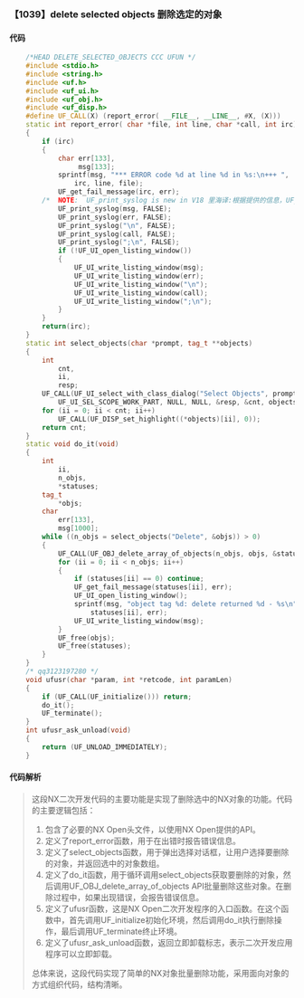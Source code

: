 ### 【1039】delete selected objects 删除选定的对象

#### 代码

```cpp
    /*HEAD DELETE_SELECTED_OBJECTS CCC UFUN */  
    #include <stdio.h>  
    #include <string.h>  
    #include <uf.h>  
    #include <uf_ui.h>  
    #include <uf_obj.h>  
    #include <uf_disp.h>  
    #define UF_CALL(X) (report_error( __FILE__, __LINE__, #X, (X)))  
    static int report_error( char *file, int line, char *call, int irc)  
    {  
        if (irc)  
        {  
            char err[133],  
                 msg[133];  
            sprintf(msg, "*** ERROR code %d at line %d in %s:\n+++ ",  
                irc, line, file);  
            UF_get_fail_message(irc, err);  
        /*  NOTE:  UF_print_syslog is new in V18 里海译:根据提供的信息，UF_print_syslog是V18版本新增的功能，用于打印系统日志。 */  
            UF_print_syslog(msg, FALSE);  
            UF_print_syslog(err, FALSE);  
            UF_print_syslog("\n", FALSE);  
            UF_print_syslog(call, FALSE);  
            UF_print_syslog(";\n", FALSE);  
            if (!UF_UI_open_listing_window())  
            {  
                UF_UI_write_listing_window(msg);  
                UF_UI_write_listing_window(err);  
                UF_UI_write_listing_window("\n");  
                UF_UI_write_listing_window(call);  
                UF_UI_write_listing_window(";\n");  
            }  
        }  
        return(irc);  
    }  
    static int select_objects(char *prompt, tag_t **objects)  
    {  
        int  
            cnt,  
            ii,  
            resp;  
        UF_CALL(UF_UI_select_with_class_dialog("Select Objects", prompt,  
            UF_UI_SEL_SCOPE_WORK_PART, NULL, NULL, &resp, &cnt, objects));  
        for (ii = 0; ii < cnt; ii++)  
            UF_CALL(UF_DISP_set_highlight((*objects)[ii], 0));  
        return cnt;  
    }  
    static void do_it(void)  
    {  
        int  
            ii,  
            n_objs,  
            *statuses;  
        tag_t  
            *objs;  
        char  
            err[133],  
            msg[1000];  
        while ((n_objs = select_objects("Delete", &objs)) > 0)  
        {  
            UF_CALL(UF_OBJ_delete_array_of_objects(n_objs, objs, &statuses));  
            for (ii = 0; ii < n_objs; ii++)  
            {  
                if (statuses[ii] == 0) continue;  
                UF_get_fail_message(statuses[ii], err);  
                UF_UI_open_listing_window();  
                sprintf(msg, "object tag %d: delete returned %d - %s\n", objs[ii],  
                    statuses[ii], err);  
                UF_UI_write_listing_window(msg);  
            }  
            UF_free(objs);  
            UF_free(statuses);  
        }  
    }  
    /* qq3123197280 */  
    void ufusr(char *param, int *retcode, int paramLen)  
    {  
        if (UF_CALL(UF_initialize())) return;  
        do_it();  
        UF_terminate();  
    }  
    int ufusr_ask_unload(void)  
    {  
        return (UF_UNLOAD_IMMEDIATELY);  
    }

```

#### 代码解析

> 这段NX二次开发代码的主要功能是实现了删除选中的NX对象的功能。代码的主要逻辑包括：
>
> 1. 包含了必要的NX Open头文件，以使用NX Open提供的API。
> 2. 定义了report_error函数，用于在出错时报告错误信息。
> 3. 定义了select_objects函数，用于弹出选择对话框，让用户选择要删除的对象，并返回选中的对象数组。
> 4. 定义了do_it函数，用于循环调用select_objects获取要删除的对象，然后调用UF_OBJ_delete_array_of_objects API批量删除这些对象。在删除过程中，如果出现错误，会报告错误信息。
> 5. 定义了ufusr函数，这是NX Open二次开发程序的入口函数。在这个函数中，首先调用UF_initialize初始化环境，然后调用do_it执行删除操作，最后调用UF_terminate终止环境。
> 6. 定义了ufusr_ask_unload函数，返回立即卸载标志，表示二次开发应用程序可以立即卸载。
>
> 总体来说，这段代码实现了简单的NX对象批量删除功能，采用面向对象的方式组织代码，结构清晰。
>
